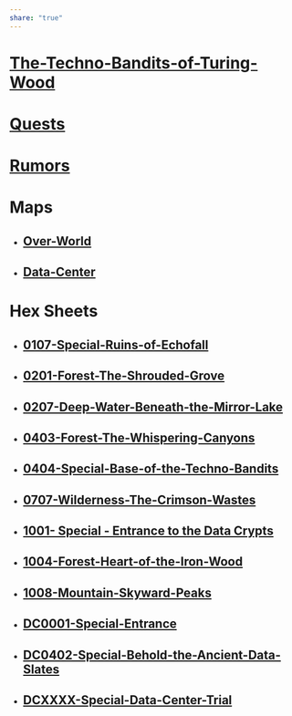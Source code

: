 ```yaml
---  
share: "true"  
---  
```

  
  
# [The-Techno-Bandits-of-Turing-Wood](The-Techno-Bandits-of-Turing-Wood.html)  
  
# [Quests](Quests.html)  
  
# [Rumors](adventures/Techno-Bandits-of-Turing-Wood/Rumors.html)  
  
# Maps  
  
- ## [Over-World](Over-World.html)  
- ## [Data-Center](Data-Center.html)  
  
# Hex Sheets  
  
- ## [0107-Special-Ruins-of-Echofall](0107-Special-Ruins-of-Echofall.html)  
- ## [0201-Forest-The-Shrouded-Grove](0201-Forest-The-Shrouded-Grove.html)  
- ## [0207-Deep-Water-Beneath-the-Mirror-Lake](0207-Deep-Water-Beneath-the-Mirror-Lake.html)  
- ## [0403-Forest-The-Whispering-Canyons](0403-Forest-The-Whispering-Canyons.html)  
- ## [0404-Special-Base-of-the-Techno-Bandits](0404-Special-Base-of-the-Techno-Bandits.html)  
- ## [0707-Wilderness-The-Crimson-Wastes](0707-Wilderness-The-Crimson-Wastes.html)  
- ## [1001- Special - Entrance to the Data Crypts](1001-Special-Entrance-to-the-Data-Crypts.html)  
- ## [1004-Forest-Heart-of-the-Iron-Wood](1004-Forest-Heart-of-the-Iron-Wood.html)  
- ## [1008-Mountain-Skyward-Peaks](1008-Mountain-Skyward-Peaks.html)  
- ## [DC0001-Special-Entrance](DC0001-Special-Entrance.html)  
- ## [DC0402-Special-Behold-the-Ancient-Data-Slates](DC0402-Special-Behold-the-Ancient-Data-Slates.html)  
- ## [DCXXXX-Special-Data-Center-Trial](DCXXXX-Special-Data-Center-Trial.html)  
